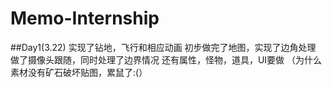 # Memo-Internship
##Day1(3.22)
  实现了钻地，飞行和相应动画
  初步做完了地图，实现了边角处理
  做了摄像头跟随，同时处理了边界情况
  还有属性，怪物，道具，UI要做
  （为什么素材没有矿石破坏贴图，累鼠了:(）
